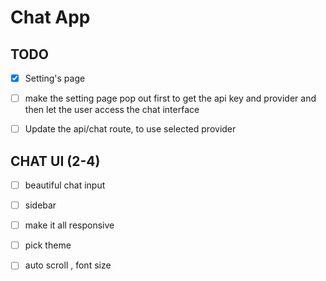 # Chat App

## TODO

- [X] Setting's page
- [ ] make the setting page pop out first to get the api key and provider and then let the user access the chat interface
- [ ] Update the api/chat route, to use selected provider



## CHAT UI (2-4)
- [ ] beautiful chat input 
- [ ] sidebar 
- [ ] make it all responsive
- [ ] pick theme
- [ ] auto scroll , font size

 
 

 